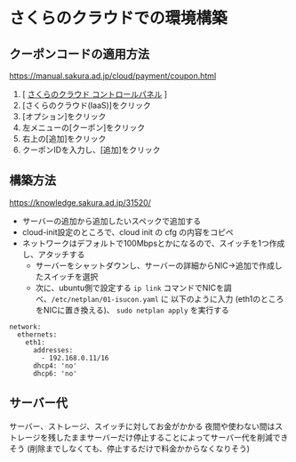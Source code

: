 # さくらのクラウドでの環境構築

## クーポンコードの適用方法

https://manual.sakura.ad.jp/cloud/payment/coupon.html

1. [ [さくらのクラウド コントロールパネル](https://secure.sakura.ad.jp/cloud/) ]
2. [さくらのクラウド(IaaS)]をクリック
3. [オプション]をクリック
4. 左メニューの[クーポン]をクリック
5. 右上の[追加]をクリック
6. クーポンIDを入力し、[追加]をクリック

## 構築方法

https://knowledge.sakura.ad.jp/31520/
- サーバーの追加から追加したいスペックで追加する
- cloud-init設定のところで、cloud init の cfg の内容をコピペ
- ネットワークはデフォルトで100Mbpsとかになるので、スイッチを1つ作成し、アタッチする
  - サーバーをシャットダウンし、サーバーの詳細からNIC→追加で作成したスイッチを選択
  -  次に、ubuntu側で設定する `ip link` コマンドでNICを調べ、`/etc/netplan/01-isucon.yaml` に 以下のように入力 (eth1のところをNICに置き換える)、 `sudo netplan apply` を実行する
```
network:
  ethernets:
    eth1:
      addresses:
        - 192.168.0.11/16
      dhcp4: 'no'
      dhcp6: 'no'
```

## サーバー代
サーバー、ストレージ、スイッチに対してお金がかかる
夜間や使わない間はストレージを残したままサーバーだけ停止することによってサーバー代を削減できそう
(削除までしなくても、停止するだけで料金かからなくなりそう)
<!--stackedit_data:
eyJoaXN0b3J5IjpbMjE0MDg0MzIyNSwtMTc4OTU0MjYxMywtMT
g2NTU5ODkwMF19
-->